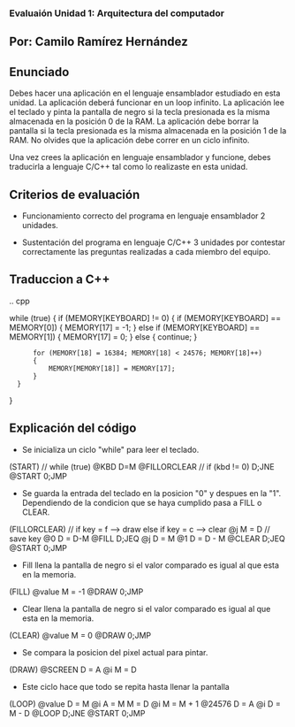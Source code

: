 ### Evaluaión Unidad 1: Arquitectura del computador

## Por: Camilo Ramírez Hernández

## Enunciado

Debes hacer una aplicación en el lenguaje ensamblador estudiado en esta unidad. La aplicación deberá funcionar en un loop infinito. La aplicación lee el teclado y pinta la pantalla de negro si la tecla presionada es la misma almacenada en la posición 0 de la RAM. La aplicación debe borrar la pantalla si la tecla presionada es la misma almacenada en la posición 1 de la RAM. No olvides que la aplicación debe correr en un ciclo infinito.

Una vez crees la aplicación en lenguaje ensamblador y funcione, debes traducirla a lenguaje C/C++ tal como lo realizaste en esta unidad.

## Criterios de evaluación

- Funcionamiento correcto del programa en lenguaje ensamblador 2 unidades.

- Sustentación del programa en lenguaje C/C++ 3 unidades por contestar correctamente las preguntas realizadas a cada miembro del equipo.

## Traduccion a C++

.. cpp 

  while (true)
  {
      if (MEMORY[KEYBOARD] != 0)
      {
          if (MEMORY[KEYBOARD] == MEMORY[0])
          {
              MEMORY[17] = -1;
          }
          else if (MEMORY[KEYBOARD] == MEMORY[1])
          {
              MEMORY[17] = 0;
          }
          else
          {
              continue;
          }
          
          for (MEMORY[18] = 16384; MEMORY[18] < 24576; MEMORY[18]++)
          {
              MEMORY[MEMORY[18]] = MEMORY[17];
          }
      }
  }
  
  
## Explicación del código
- Se inicializa un ciclo "while" para leer el teclado.

(START)			// while (true)
	@KBD
	D=M
	@FILLORCLEAR	// if (kbd != 0)
	D;JNE
	@START
	0;JMP
  
  - Se guarda la entrada del teclado en la posicion "0" y despues en la "1". Dependiendo de la condicion que se haya cumplido pasa a FILL o CLEAR.

  (FILLORCLEAR)
// if key = f --> draw else if key = c --> clear
	@j
	M = D // save key
	@0
	D = D-M
	@FILL
	D;JEQ
	@j
	D = M
	@1
	D = D - M
	@CLEAR
	D;JEQ
	@START
	0;JMP
  
  - Fill llena la pantalla de negro si el valor comparado es igual al que esta en la memoria.
  
  (FILL)
	@value
	M = -1
	@DRAW
	0;JMP
  
  - Clear llena la pantalla de negro si el valor comparado es igual al que esta en la memoria.
  
  (CLEAR)
	@value
	M = 0
	@DRAW
	0;JMP
  
  - Se compara la posicion del pixel actual para pintar.
  
  (DRAW)
	@SCREEN
	D = A
	@i
	M = D
  
  - Este ciclo hace que todo se repita hasta llenar la pantalla
  
  (LOOP)
	@value
	D = M
	@i
	A = M
	M = D
	@i
	M = M + 1
	@24576
	D = A
	@i
	D = M - D
	@LOOP
	D;JNE
	@START
	0;JMP
